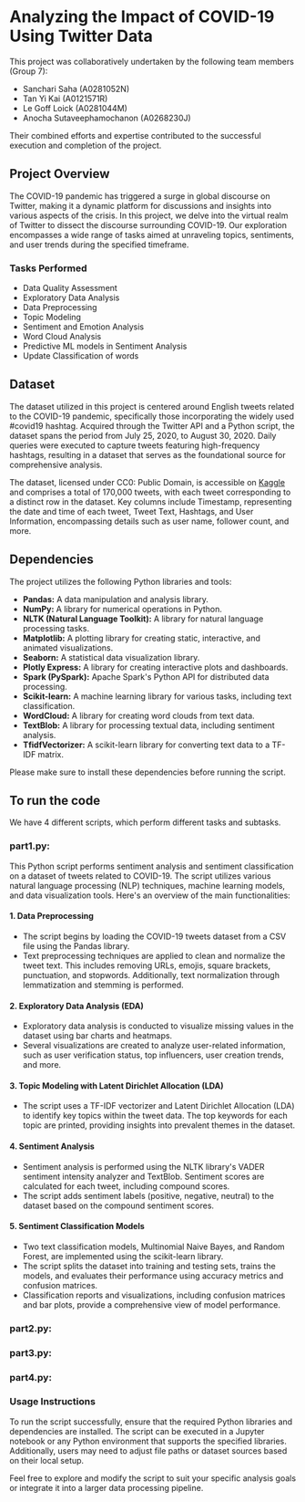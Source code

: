 # Analyzing the Impact of COVID-19 Using Twitter Data
This project was collaboratively undertaken by the following team members (Group 7):

- Sanchari Saha (A0281052N)
- Tan Yi Kai (A0121571R)
- Le Goff Loick (A0281044M)
- Anocha Sutaveephamochanon (A0268230J)
  
Their combined efforts and expertise contributed to the successful execution and completion of the project.

## Project Overview
The COVID-19 pandemic has triggered a surge in global discourse on Twitter, making it a dynamic platform for discussions and insights into various aspects of the crisis. In this project, we delve into the virtual realm of Twitter to dissect the discourse surrounding COVID-19. Our exploration encompasses a wide range of tasks aimed at unraveling topics, sentiments, and user trends during the specified timeframe.

### Tasks Performed

- Data Quality Assessment
- Exploratory Data Analysis
- Data Preprocessing
- Topic Modeling
- Sentiment and Emotion Analysis
- Word Cloud Analysis
- Predictive ML models in Sentiment Analysis
- Update Classification of words

## Dataset
The dataset utilized in this project is centered around English tweets related to the COVID-19 pandemic, specifically those incorporating the widely used #covid19 hashtag. Acquired through the Twitter API and a Python script, the dataset spans the period from July 25, 2020, to August 30, 2020. Daily queries were executed to capture tweets featuring high-frequency hashtags, resulting in a dataset that serves as the foundational source for comprehensive analysis.

The dataset, licensed under CC0: Public Domain, is accessible on [Kaggle](https://www.kaggle.com/datasets/gpreda/covid19-tweets/data) and comprises a total of 170,000 tweets, with each tweet corresponding to a distinct row in the dataset. Key columns include Timestamp, representing the date and time of each tweet, Tweet Text, Hashtags, and User Information, encompassing details such as user name, follower count, and more.

## Dependencies

The project utilizes the following Python libraries and tools:

- **Pandas:** A data manipulation and analysis library.
- **NumPy:** A library for numerical operations in Python.
- **NLTK (Natural Language Toolkit):** A library for natural language processing tasks.
- **Matplotlib:** A plotting library for creating static, interactive, and animated visualizations.
- **Seaborn:** A statistical data visualization library.
- **Plotly Express:** A library for creating interactive plots and dashboards.
- **Spark (PySpark):** Apache Spark's Python API for distributed data processing.
- **Scikit-learn:** A machine learning library for various tasks, including text classification.
- **WordCloud:** A library for creating word clouds from text data.
- **TextBlob:** A library for processing textual data, including sentiment analysis.
- **TfidfVectorizer:** A scikit-learn library for converting text data to a TF-IDF matrix.

Please make sure to install these dependencies before running the script.



## To run the code

We have 4 different scripts, which perform different tasks and subtasks.

### part1.py: 
This Python script performs sentiment analysis and sentiment classification on a dataset of tweets related to COVID-19. The script utilizes various natural language processing (NLP) techniques, machine learning models, and data visualization tools. Here's an overview of the main functionalities:

#### 1. Data Preprocessing

- The script begins by loading the COVID-19 tweets dataset from a CSV file using the Pandas library.
- Text preprocessing techniques are applied to clean and normalize the tweet text. This includes removing URLs, emojis, square brackets, punctuation, and stopwords. Additionally, text normalization through lemmatization and stemming is performed.

#### 2. Exploratory Data Analysis (EDA)

- Exploratory data analysis is conducted to visualize missing values in the dataset using bar charts and heatmaps.
- Several visualizations are created to analyze user-related information, such as user verification status, top influencers, user creation trends, and more.

#### 3. Topic Modeling with Latent Dirichlet Allocation (LDA)

- The script uses a TF-IDF vectorizer and Latent Dirichlet Allocation (LDA) to identify key topics within the tweet data. The top keywords for each topic are printed, providing insights into prevalent themes in the dataset.

#### 4. Sentiment Analysis

- Sentiment analysis is performed using the NLTK library's VADER sentiment intensity analyzer and TextBlob. Sentiment scores are calculated for each tweet, including compound scores.
- The script adds sentiment labels (positive, negative, neutral) to the dataset based on the compound sentiment scores.

#### 5. Sentiment Classification Models

- Two text classification models, Multinomial Naive Bayes, and Random Forest, are implemented using the scikit-learn library.
- The script splits the dataset into training and testing sets, trains the models, and evaluates their performance using accuracy metrics and confusion matrices.
- Classification reports and visualizations, including confusion matrices and bar plots, provide a comprehensive view of model performance.

### part2.py:
### part3.py:
### part4.py:

### Usage Instructions

To run the script successfully, ensure that the required Python libraries and dependencies are installed. The script can be executed in a Jupyter notebook or any Python environment that supports the specified libraries. Additionally, users may need to adjust file paths or dataset sources based on their local setup.

Feel free to explore and modify the script to suit your specific analysis goals or integrate it into a larger data processing pipeline.
